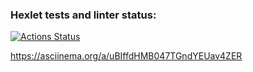### Hexlet tests and linter status:
[![Actions Status](https://github.com/PaciFisting/python-project-49/actions/workflows/hexlet-check.yml/badge.svg)](https://github.com/PaciFisting/python-project-49/actions)

https://asciinema.org/a/uBIffdHMB047TGndYEUav4ZER